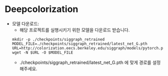 # Deepcolorization

- 모델 다운로드:
    * 해당 프로젝트를 실행시키기 위한 모델을 다운로드 받습니다.
    ```
    mkdir -p ./checkpoints/siggraph_retrained
    MODEL_FILE=./checkpoints/siggraph_retrained/latest_net_G.pth
    URL=http://colorization.eecs.berkeley.edu/siggraph/models/pytorch.pth
    wget -N $URL -O $MODEL_FILE
    ```
    * ./checkpoints/siggraph_retrained/latest_net_G.pth 에 맞게 경로를 설정해주세요.
